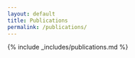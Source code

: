 ```yaml
---
layout: default
title: Publications
permalink: /publications/
---
```


{% include _includes/publications.md %}
